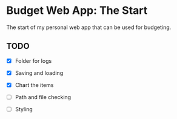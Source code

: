 # Budget Web App: The Start

The start of my personal web app that can be used for budgeting.

## TODO

- [x] Folder for logs
- [x] Saving and loading
- [x] Chart the items
- [ ] Path and file checking
- [ ] Styling

